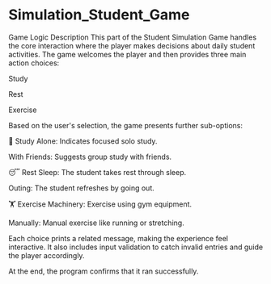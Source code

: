 # Simulation_Student_Game
 Game Logic Description
This part of the Student Simulation Game handles the core interaction where the player makes decisions about daily student activities. The game welcomes the player and then provides three main action choices:

Study

Rest

Exercise

Based on the user's selection, the game presents further sub-options:

📖 Study
Alone: Indicates focused solo study.

With Friends: Suggests group study with friends.

😴 Rest
Sleep: The student takes rest through sleep.

Outing: The student refreshes by going out.

🏋️ Exercise
Machinery: Exercise using gym equipment.

Manually: Manual exercise like running or stretching.

Each choice prints a related message, making the experience feel interactive. It also includes input validation to catch invalid entries and guide the player accordingly.

At the end, the program confirms that it ran successfully.
